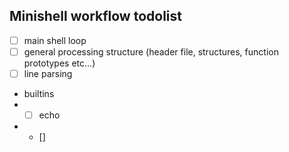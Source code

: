 ## Minishell workflow todolist

- [ ] main shell loop
- [ ] general processing structure (header file, structures, function prototypes etc...)
- [ ] line parsing
- builtins
- - [ ] echo
- - []
